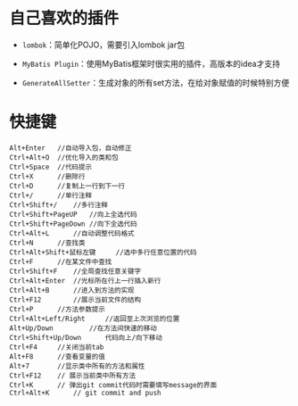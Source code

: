# 自己喜欢的插件

- `lombok`：简单化POJO，需要引入lombok jar包

- `MyBatis Plugin`：使用MyBatis框架时很实用的插件，高版本的idea才支持

- `GenerateAllSetter`：生成对象的所有set方法，在给对象赋值的时候特别方便

# 快捷键

```
Alt+Enter	//自动导入包，自动修正
Ctrl+Alt+O	//优化导入的类和包
Ctrl+Space	//代码提示
Ctrl+X	    //删除行
Ctrl+D	    //复制上一行到下一行
Ctrl+/	    //单行注释
Ctrl+Shift+/	//多行注释
Ctrl+Shift+PageUP	//向上全选代码
Ctrl+Shift+PageDown	//向下全选代码
Ctrl+Alt+L	    //自动调整代码格式
Ctrl+N	    //查找类
Ctrl+Alt+Shift+鼠标左键	    //选中多行任意位置的代码
Ctrl+F	    //在某文件中查找
Ctrl+Shift+F	//全局查找任意关键字
Ctrl+Alt+Enter  //光标所在行上一行插入新行
Ctrl+Alt+B	    //进入到方法的实现
Ctrl+F12	    //展示当前文件的结构
Ctrl+P	    //方法参数提示
Ctrl+Alt+Left/Right	    //返回至上次浏览的位置
Alt+Up/Down		    //在方法间快速的移动
Ctrl+Shift+Up/Down		代码向上/向下移动
Ctrl+F4		//关闭当前tab
Alt+F8		//查看变量的值
Alt+7		//显示类中所有的方法和属性
Ctrl+F12    // 展示当前类中所有方法
Ctrl+K      // 弹出git commit代码时需要填写message的界面
Ctrl+Alt+K      // git commit and push
```



